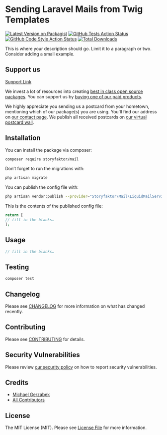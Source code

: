 # Sending Laravel Mails from Twig Templates

[![Latest Version on Packagist](https://img.shields.io/packagist/v/storyfaktor/mail.svg?style=flat-square)](https://packagist.org/packages/storyfaktor/mail)
[![GitHub Tests Action Status](https://img.shields.io/github/workflow/status/storyfaktor/mail/run-tests?label=tests)](https://github.com/storyfaktor/mail/actions?query=workflow%3ATests+branch%3Amaster)
[![GitHub Code Style Action Status](https://img.shields.io/github/workflow/status/storyfaktor/mail/Check%20&%20fix%20styling?label=code%20style)](https://github.com/storyfaktor/mail/actions?query=workflow%3A"Check+%26+fix+styling"+branch%3Amaster)
[![Total Downloads](https://img.shields.io/packagist/dt/storyfaktor/mail.svg?style=flat-square)](https://packagist.org/packages/storyfaktor/mail)

This is where your description should go. Limit it to a paragraph or two. Consider adding a small example.

## Support us

[Support Link](#)

We invest a lot of resources into creating [best in class open source packages](https://storyfaktor.de/open-source). You can support us by [buying one of our paid products](https://storyfaktor.de/open-source/support-us).

We highly appreciate you sending us a postcard from your hometown, mentioning which of our package(s) you are using. You'll find our address on [our contact page](https://storyfaktor.de/about-us). We publish all received postcards on [our virtual postcard wall](https://storyfaktor.de/open-source/postcards).

## Installation

You can install the package via composer:

```bash
composer require storyfaktor/mail
```

Don’t forget to run the migrations with:

```bash
php artisan migrate
```

You can publish the config file with:
```bash
php artisan vendor:publish --provider="Storyfaktor\Mail\LiquidMailServiceProvider" --tag="mail-config"
```

This is the contents of the published config file:

```php
return [
// fill in the blanks…
];
```

## Usage

```php
// fill in the blanks…
```

## Testing

```bash
composer test
```

## Changelog

Please see [CHANGELOG](CHANGELOG.md) for more information on what has changed recently.

## Contributing

Please see [CONTRIBUTING](.github/CONTRIBUTING.md) for details.

## Security Vulnerabilities

Please review [our security policy](../../security/policy) on how to report security vulnerabilities.

## Credits

- [Michael Gerzabek](https://github.com/mgerzabek)
- [All Contributors](../../contributors)

## License

The MIT License (MIT). Please see [License File](LICENSE.md) for more information.
